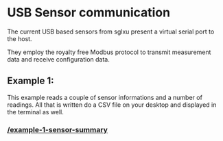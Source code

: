 # USB Sensor communication

The current USB based sensors from sglxu present a virtual serial port to the host. 

They employ the royalty free Modbus protocol to transmit measurement data and receive configuration data.

## Example 1:

This example reads a couple of sensor informations and a number of readings. All that is written do a CSV file on your desktop and displayed in the terminal as well.

### [/example-1-sensor-summary](/example-1-sensor-summary)




